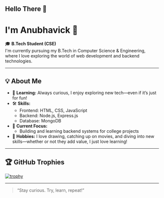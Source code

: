 ## Hello There 👋
# I'm Anubhavick 👋

🎓 **B.Tech Student (CSE)**  
I'm currently pursuing my B.Tech in Computer Science & Engineering, where I love exploring the world of web development and backend technologies.

---

## 💡 About Me

- 🌱 **Learning:** Always curious, I enjoy exploring new tech—even if it’s just for fun!
- 🛠️ **Skills:**  
  - Frontend: HTML, CSS, JavaScript  
  - Backend: Node.js, Express.js  
  - Database: MongoDB  
- 🚀 **Current Focus:**  
  - Building and learning backend systems for college projects
- 🎨 **Hobbies:** I love drawing, catching up on movies, and diving into new skills—whether or not they add value, I just love learning!

---

## 🏆 GitHub Trophies

[![trophy](https://github-profile-trophy.vercel.app/?username=Anubhavick&theme=onedark)](https://github.com/ryo-ma/github-profile-trophy)

---

> “Stay curious. Try, learn, repeat!”
